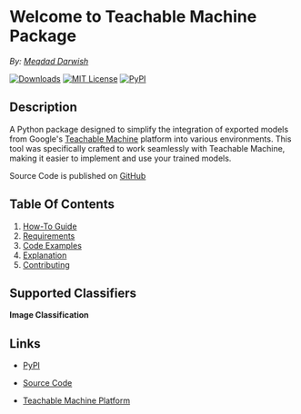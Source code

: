 # Welcome to Teachable Machine Package
_By: [Meqdad Darwish](https://github.com/MeqdadDev)_

[![Downloads](https://static.pepy.tech/badge/teachable-machine)](https://pepy.tech/project/teachable-machine)
[![MIT License](https://img.shields.io/badge/License-MIT-green.svg)](https://choosealicense.com/licenses/mit/)
[![PyPI](https://img.shields.io/pypi/v/teachable-machine)](https://pypi.org/project/teachable-machine/)

## Description
A Python package designed to simplify the integration of exported models from Google's [Teachable Machine](https://teachablemachine.withgoogle.com/) platform into various environments.
This tool was specifically crafted to work seamlessly with Teachable Machine, making it easier to implement and use your trained models.

Source Code is published on [GitHub](https://github.com/MeqdadDev/teachable-machine)

## Table Of Contents

1. [How-To Guide](how-to-guide.md)
2. [Requirements](requirements.md)
2. [Code Examples](codeExamples.md)
3. [Explanation](explanation.md)
4. [Contributing](contribution.md)

## Supported Classifiers

**Image Classification**

## Links

- [PyPI](https://pypi.org/project/teachable-machine/)

- [Source Code](https://github.com/MeqdadDev/teachable-machine)

- [Teachable Machine Platform](https://teachablemachine.withgoogle.com/)
